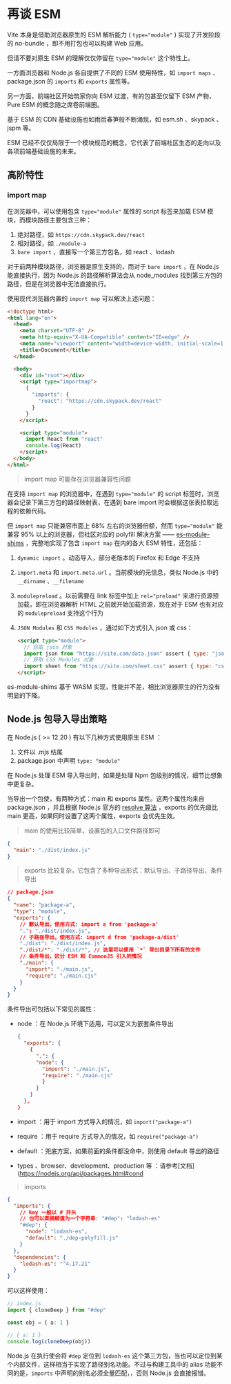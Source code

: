 # 再谈 ESM

Vite 本身是借助浏览器原生的 ESM 解析能力 ( `type="module"` ) 实现了开发阶段的 no-bundle ，即不用打包也可以构建 Web 应用。

但请不要对原生 ESM 的理解仅仅停留在 `type="module"` 这个特性上。

一方面浏览器和 Node.js 各自提供了不同的 ESM 使用特性，如 `import maps` 、package.json 的 `imports` 和 `exports` 属性等。

另一方面，前端社区开始筑家你向 ESM 过渡，有的包甚至仅留下 ESM 产物，Pure ESM 的概念随之席卷前端圈。

基于 ESM 的 CDN 基础设施也如雨后春笋般不断涌现，如 esm.sh 、skypack 、jspm 等。

ESM 已经不仅仅局限于一个模块规范的概念，它代表了前端社区生态的走向以及各项前端基础设施的未来。

## 高阶特性

### import map

在浏览器中，可以使用包含 `type="module"` 属性的 script 标签来加载 ESM 模块，而模块路径主要包含三种：

1. 绝对路径，如 `https://cdn.skypack.dev/react`
1. 相对路径，如 `./module-a`
1. `bare import` ，直接写一个第三方包名，如 react 、lodash

对于前两种模块路径，浏览器是原生支持的，而对于 `bare import` ，在 Node.js 能直接执行，因为 Node.js 的路径解析算法会从 node_modules 找到第三方包的路径，但是在浏览器中无法直接执行。

使用现代浏览器内置的 `import map` 可以解决上述问题：

```html
<!doctype html>
<html lang="en">
  <head>
    <meta charset="UTF-8" />
    <meta http-equiv="X-UA-Compatible" content="IE=edge" />
    <meta name="viewport" content="width=device-width, initial-scale=1.0" />
    <title>Document</title>
  </head>

  <body>
    <div id="root"></div>
    <script type="importmap">
      {
        "imports": {
          "react": "https://cdn.skypack.dev/react"
        }
      }
    </script>

    <script type="module">
      import React from "react"
      console.log(React)
    </script>
  </body>
</html>
```

> import map 可能存在浏览器兼容性问题

在支持 `import map` 的浏览器中，在遇到 `type="module"` 的 script 标签时，浏览器会记录下第三方包的路径映射表，在遇到 bare import 时会根据这张表拉取远程的依赖代码。

但 `import map` 只能兼容市面上 68% 左右的浏览器份额，然而 `type="module"` 能兼容 95% 以上的浏览器，但社区对应的 polyfill 解决方案 —— [es-module-shims](https://github.com/guybedford/es-module-shims) ，完整地实现了包含 `import map` 在内的各大 ESM 特性，还包括：

1. `dynamic import` 。动态导入，部分老版本的 Firefox 和 Edge 不支持
1. `import.meta` 和 `import.meta.url` 。当前模块的元信息，类似 Node.js 中的 `__dirname` 、`__filename`
1. `modulepreload` 。以前需要在 link 标签中加上 `rel="preload"` 来进行资源预加载，即在浏览器解析 HTML 之前就开始加载资源，现在对于 ESM 也有对应的 `modulepreload` 支持这个行为
1. `JSON Modules` 和 `CSS Modules` ，通过如下方式引入 json 或 css：

   ```html
   <script type="module">
     // 获取 json 对象
     import json from "https://site.com/data.json" assert { type: "json" }
     // 获取 CSS Modules 对象
     import sheet from "https://site.com/sheet.css" assert { type: "css" }
   </script>
   ```

es-module-shims 基于 WASM 实现，性能并不差，相比浏览器原生的行为没有明显的下降。

## Node.js 包导入导出策略

在 Node.js ( >= 12.20 ) 有以下几种方式使用原生 ESM ：

1. 文件以 .mjs 结尾
1. package.json 中声明 `type: "module"`

在 Node.js 处理 ESM 导入导出时，如果是处理 Npm 包级别的情况，细节比想象中更复杂。

当导出一个包使，有两种方式：main 和 exports 属性。这两个属性均来自 package.json ，并且根据 Node.js 官方的 [resolve 算法](http://nodejs.cn/api/esm.html#resolver-algorithm-specification) ，exports 的优先级比 main 更高，如果同时设置了这两个属性，exports 会优先生效。

> main 的使用比较简单，设置包的入口文件路径即可

```json
{
  "main": "./dist/index.js"
}
```

> exports 比较复杂，它包含了多种导出形式：默认导出、子路径导出、条件导出

```json
// package.json
{
  "name": "package-a",
  "type": "module",
  "exports": {
    // 默认导出，使用方式: import a from 'package-a'
    ".": "./dist/index.js",
    // 子路径导出，使用方式: import d from 'package-a/dist'
    "./dist": "./dist/index.js",
    "./dist/*": "./dist/*", // 这里可以使用 `*` 导出目录下所有的文件
    // 条件导出，区分 ESM 和 CommonJS 引入的情况
    "./main": {
      "import": "./main.js",
      "require": "./main.cjs"
    }
  }
}
```

条件导出可包括以下常见的属性：

- node ：在 Node.js 环境下适用，可以定义为嵌套条件导出

  ```json
  {
    "exports": {
      {
        ".": {
        "node": {
          "import": "./main.js",
          "require": "./main.cjs"
          }
        }
      }
    },
  }
  ```

- import ：用于 import 方式导入的情况，如 `import("package-a")`
- require ：用于 require 方式导入的情况，如 `require("package-a")`
- default ：兜底方案，如果前面的条件都没命中，则使用 default 导出的路径
- types 、browser、development、production 等 ：请参考[文档](https://nodejs.org/api/packages.html#cond

> imports

```json
{
  "imports": {
    // key 一般以 # 开头
    // 也可以直接赋值为一个字符串: "#dep": "lodash-es"
    "#dep": {
      "node": "lodash-es",
      "default": "./dep-polyfill.js"
    }
  },
  "dependencies": {
    "lodash-es": "^4.17.21"
  }
}
```

可以这样使用：

```ts
// index.js
import { cloneDeep } from "#dep"

const obj = { a: 1 }

// { a: 1 }
console.log(cloneDeep(obj))
```

Node.js 在执行使会将 `#dep` 定位到 `lodash-es` 这个第三方包，当也可以定位到某个内部文件，这样相当于实现了路径别名功能。不过与构建工具中的 alias 功能不同的是，`imports` 中声明的别名必须全量匹配，，否则 Node.js 会直接报错。
